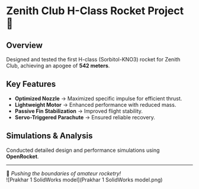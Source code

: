 # Zenith Club H-Class Rocket Project 🚀  

## Overview  
Designed and tested the first H-class (Sorbitol-KNO3) rocket for Zenith Club, achieving an apogee of **542 meters**.  

## Key Features  
- **Optimized Nozzle** → Maximized specific impulse for efficient thrust.  
- **Lightweight Motor** → Enhanced performance with reduced mass.  
- **Passive Fin Stabilization** → Improved flight stability.  
- **Servo-Triggered Parachute** → Ensured reliable recovery.  

## Simulations & Analysis  
Conducted detailed design and performance simulations using **OpenRocket**.  

---
🔬 *Pushing the boundaries of amateur rocketry!*  
![Prakhar 1 SolidWorks model](Prakhar 1 SolidWorks model.png)
